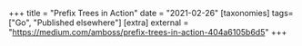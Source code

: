 +++
title = "Prefix Trees in Action"
date = "2021-02-26"
[taxonomies]
tags=["Go", "Published elsewhere"]
[extra]
external = "https://medium.com/amboss/prefix-trees-in-action-404a6105b6d5"
+++

